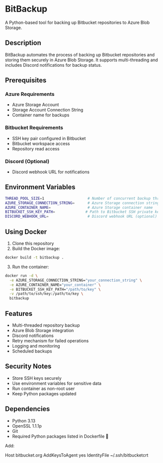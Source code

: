 # BitBackup

A Python-based tool for backing up Bitbucket repositories to Azure Blob Storage.

## Description
BitBackup automates the process of backing up Bitbucket repositories and storing them securely in Azure Blob Storage. It supports multi-threading and includes Discord notifications for backup status.

## Prerequisites

### Azure Requirements
- Azure Storage Account
- Storage Account Connection String
- Container name for backups

### Bitbucket Requirements
- SSH key pair configured in Bitbucket
- Bitbucket workspace access
- Repository read access

### Discord (Optional)
- Discord webhook URL for notifications

## Environment Variables

```bash
THREAD_POOL_SIZE=1                    # Number of concurrent backup threads
AZURE_STORAGE_CONNECTION_STRING=      # Azure Storage connection string
AZURE_CONTAINER_NAME=                 # Azure Storage container name
BITBUCKET_SSH_KEY_PATH=              # Path to Bitbucket SSH private key
DISCORD_WEBHOOK_URL=                  # Discord webhook URL (optional)
```

## Using Docker

1. Clone this repository
2. Build the Docker image:

```bash
docker build -t bitbackup .
```

3. Run the container:

```bash
docker run -d \
  -e AZURE_STORAGE_CONNECTION_STRING="your_connection_string" \
  -e AZURE_CONTAINER_NAME="your_container" \
  -e BITBUCKET_SSH_KEY_PATH="/path/to/key" \
  -v /path/to/ssh/key:/path/to/key \
  bitbackup
```

## Features
- Multi-threaded repository backup
- Azure Blob Storage integration
- Discord notifications
- Retry mechanism for failed operations
- Logging and monitoring
- Scheduled backups

## Security Notes
- Store SSH keys securely
- Use environment variables for sensitive data
- Run container as non-root user
- Keep Python packages updated

## Dependencies
- Python 3.13
- OpenSSL 1.1.1p
- Git
- Required Python packages listed in Dockerfile 🤗

Add:

Host bitbucket.org
  AddKeysToAgent yes
  IdentityFile ~/.ssh/bitbucketcrt